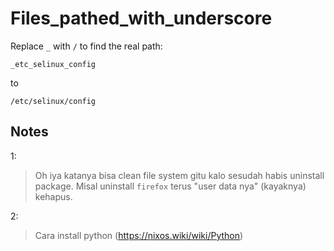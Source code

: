 # Files_pathed_with_underscore

Replace `_` with `/` to find the real path:

`_etc_selinux_config`

to

`/etc/selinux/config`

## Notes

1:
> Oh iya katanya bisa clean file system gitu kalo sesudah habis uninstall package. Misal uninstall `firefox` terus "user data nya" (kayaknya) kehapus.

2:
> Cara install python (https://nixos.wiki/wiki/Python)
